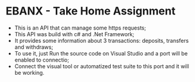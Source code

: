 # EBANX - Take Home Assignment

 - This is an API that can manage some https requests;
 - This API was build with c# and .Net Framework;
 - It provides some information about 3 transactions: deposits, transfers and withdraws;
 - To use it, just Run the source code on Visual Studio and a port will be enabled to connectio;
 - Connect the visual tool or automatized test suite to this port and it will be working.
